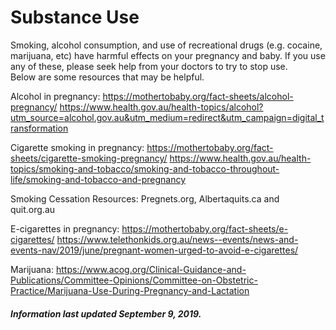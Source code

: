 <h1>Substance Use</h1>

Smoking, alcohol consumption, and use of recreational drugs (e.g. cocaine, marijuana, etc) have harmful effects on your pregnancy and baby.  If you use any of these, please seek help from your doctors to try to stop use.  
Below are some resources that may be helpful. 

Alcohol in pregnancy: https://mothertobaby.org/fact-sheets/alcohol-pregnancy/ 
https://www.health.gov.au/health-topics/alcohol?utm_source=alcohol.gov.au&utm_medium=redirect&utm_campaign=digital_transformation

Cigarette smoking in pregnancy: https://mothertobaby.org/fact-sheets/cigarette-smoking-pregnancy/ 
https://www.health.gov.au/health-topics/smoking-and-tobacco/smoking-and-tobacco-throughout-life/smoking-and-tobacco-and-pregnancy

Smoking Cessation Resources: Pregnets.org, Albertaquits.ca and quit.org.au

E-cigarettes in pregnancy: https://mothertobaby.org/fact-sheets/e-cigarettes/ 
https://www.telethonkids.org.au/news--events/news-and-events-nav/2019/june/pregnant-women-urged-to-avoid-e-cigarettes/

Marijuana: https://www.acog.org/Clinical-Guidance-and-Publications/Committee-Opinions/Committee-on-Obstetric-Practice/Marijuana-Use-During-Pregnancy-and-Lactation

<h5>Information last updated September 9, 2019.</h5>
